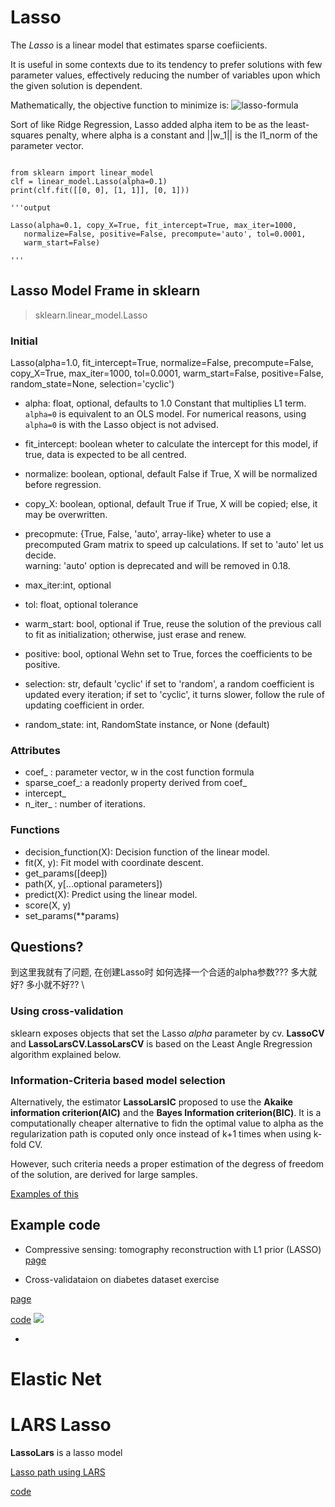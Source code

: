 
# Lasso


The *Lasso* is a linear model that estimates sparse coefiicients.

It is useful in some contexts due to its tendency to prefer solutions with few parameter values, effectively reducing the number of variables upon which the given solution is dependent.


Mathematically, the objective function to minimize is:
![lasso-formula](http://scikit-learn.org/stable/_images/math/5ff15825a85204658e3e5aa6e3b5952b8f709c27.png)

Sort of like Ridge Regression, Lasso added alpha item to be as the least-squares penalty, where alpha is a constant and ||w_1|| is the l1_norm of the parameter vector.

 
```

from sklearn import linear_model
clf = linear_model.Lasso(alpha=0.1)
print(clf.fit([[0, 0], [1, 1]], [0, 1]))

'''output

Lasso(alpha=0.1, copy_X=True, fit_intercept=True, max_iter=1000,
   normalize=False, positive=False, precompute='auto', tol=0.0001,
   warm_start=False)

'''
```


## Lasso Model Frame in sklearn

> sklearn.linear_model.Lasso

### Initial

Lasso(alpha=1.0, fit_intercept=True, normalize=False, precompute=False, copy_X=True, max_iter=1000, tol=0.0001, warm_start=False, positive=False, random_state=None, selection='cyclic')


* alpha: float, optional, defaults to 1.0
    Constant that multiplies L1 term. `alpha=0` is equivalent to an OLS model. For numerical reasons, using `alpha=0` is with the Lasso object is not advised.
* fit_intercept: boolean
   wheter to calculate the intercept for this model, if true, data is expected to be all centred.

* normalize: boolean, optional, default False
    if True, X will be normalized before regression.
* copy_X: boolean, optional, default True
    if True, X will be copied; else, it may be overwritten.
* precopmute: {True, False, 'auto', array-like}
    wheter to use a precomputed Gram matrix to speed up calculations.
    If set to 'auto' let us decide.     
    warning: 'auto' option is deprecated and will be removed in 0.18.
* max_iter:int, optional  
    
* tol: float, optional
    tolerance
* warm_start: bool, optional
    if True, reuse the solution of the previous call to fit as initialization; otherwise, just erase and renew.
* positive: bool, optional
    Wehn set to True, forces the coefficients to be positive.
* selection: str, default 'cyclic'
    if set to 'random', a random coefficient is updated every iteration; 
    if set to 'cyclic', it turns slower, follow the rule of updating coefficient in order. 

* random_state: int, RandomState instance, or None (default)



### Attributes

* coef_ : parameter vector, w in the cost function formula
* sparse_coef_:   a readonly property derived from coef_
* intercept_
* n_iter_  : number of iterations. 

### Functions

* decision_function(X): Decision function of the linear model. 
* fit(X, y): Fit model with coordinate descent.
* get_params([deep])
* path(X, y[...optional parameters])
* predict(X): Predict using the linear model.
* score(X, y)
* set_params(**params)


## Questions?

到这里我就有了问题,  在创建Lasso时 如何选择一个合适的alpha参数???
多大就好? 多小就不好?? \


### Using cross-validation
sklearn exposes objects that set the Lasso *alpha* parameter by cv.
**LassoCV** and **LassoLarsCV.LassoLarsCV** is based on the Least Angle Rregression algorithm explained below.




### Information-Criteria based model selection

Alternatively, the estimator **LassoLarsIC** proposed to use the **Akaike information criterion(AIC)** and the **Bayes Information criterion(BIC)**. It is a computationally cheaper alternative to fidn the optimal value to alpha as the regularization  path is coputed only once instead of k+1 times when using k-fold CV. 

However, such criteria needs a proper estimation of the degress of freedom of the solution, are derived for large samples. 

[Examples of this](http://scikit-learn.org/stable/auto_examples/linear_model/plot_lasso_model_selection.html#example-linear-model-plot-lasso-model-selection-py)

## Example code

* Compressive sensing: tomography reconstruction with L1 prior (LASSO)
[page](http://scikit-learn.org/stable/auto_examples/applications/plot_tomography_l1_reconstruction.html)




* Cross-validataion on diabetes dataset exercise

[page](http://scikit-learn.org/stable/auto_examples/exercises/plot_cv_diabetes.html)

[code]()
![](http://ww2.sinaimg.cn/bmiddle/5810d07bjw1erl461j715j2086066mxg.jpg)

* 


# Elastic Net



# LARS Lasso

**LassoLars** is a lasso model 

[Lasso path using LARS](http://scikit-learn.org/stable/auto_examples/linear_model/plot_lasso_lars.html#example-linear-model-plot-lasso-lars-py)

[code]()